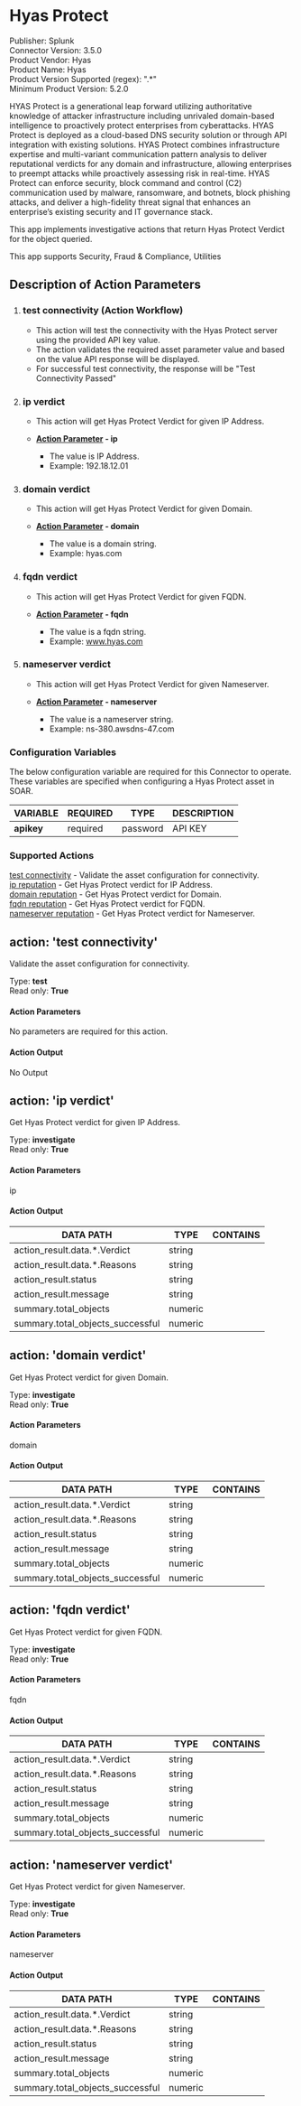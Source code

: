 [comment]: # "Auto-generated SOAR connector documentation"
# Hyas Protect

Publisher: Splunk  
Connector Version: 3.5.0  
Product Vendor: Hyas\
Product Name: Hyas\
Product Version Supported (regex): "\.\*"  
Minimum Product Version: 5.2.0

HYAS Protect is a generational leap forward utilizing authoritative knowledge of attacker infrastructure including unrivaled domain-based intelligence to proactively protect enterprises from cyberattacks. HYAS Protect is deployed as a cloud-based DNS security solution or through API integration with existing solutions. HYAS Protect combines infrastructure expertise and multi-variant communication pattern analysis to deliver reputational verdicts for any domain and infrastructure, allowing enterprises to preempt attacks while proactively assessing risk in real-time. HYAS Protect can enforce security, block command and control (C2) communication used by malware, ransomware, and botnets, block phishing attacks, and deliver a high-fidelity threat signal that enhances an enterprise’s existing security and IT governance stack.

This app implements investigative actions that return Hyas Protect Verdict for the object queried.

This app supports Security, Fraud & Compliance, Utilities

[comment]: # " File: README.md"
[comment]: # "  Copyright (c) 2016-2022 Splunk Inc."
[comment]: # ""
[comment]: # "Licensed under Apache 2.0 (https://www.apache.org/licenses/LICENSE-2.0.txt)"
[comment]: # ""
## Description of Action Parameters

1.  ### test connectivity (Action Workflow)

    -   This action will test the connectivity with the Hyas Protect server using the provided API key
        value.
    -   The action  validates the required asset parameter value and based on the value API
        response will be displayed.
    -   For successful test connectivity, the response will be "Test Connectivity Passed"

      

2. ### ip verdict

    - This action will get Hyas Protect Verdict for given IP Address.
   
    - **<u>Action Parameter</u> - ip**
        -   The value is IP Address.
        -   Example: 192.18.12.01

      

3. ### domain verdict

    - This action will get Hyas Protect Verdict for given Domain.

    -   **<u>Action Parameter</u> - domain**
        -   The value is a domain string.
        -   Example: hyas.com

      

4. ### fqdn verdict

    - This action will get Hyas Protect Verdict for given FQDN.

    - **<u>Action Parameter</u> - fqdn**
        - The value is a fqdn string.
        - Example: www.hyas.com

5. ### nameserver verdict

    - This action will get Hyas Protect Verdict for given Nameserver.

    - **<u>Action Parameter</u> - nameserver**
        - The value is a nameserver string.
        - Example: ns-380.awsdns-47.com




### Configuration Variables
The below configuration variable are required for this Connector to operate.  These variables are specified when configuring a Hyas Protect asset in SOAR.

| VARIABLE   | REQUIRED | TYPE     | DESCRIPTION |
|------------|----------|----------|-------------|
| **apikey** | required | password | API KEY     |

### Supported Actions  
[test connectivity](#action-test-connectivity) - Validate the asset configuration for connectivity.  
[ip reputation](#action-ip-reputation) - Get Hyas Protect verdict for IP Address.\
[domain reputation](#action-domain-reputation) - Get Hyas Protect verdict for Domain.\
[fqdn reputation](#action-fqdn-reputation) - Get Hyas Protect verdict for FQDN.\
[nameserver reputation](#action-nameserver-reputation) - Get Hyas Protect verdict for Nameserver.


## action: 'test connectivity'
Validate the asset configuration for connectivity.

Type: **test**  
Read only: **True**

#### Action Parameters
No parameters are required for this action.

#### Action Output
No Output  

## action: 'ip verdict'
Get Hyas Protect verdict for given IP Address.

Type: **investigate**  
Read only: **True**

#### Action Parameters
ip

#### Action Output
| DATA PATH                           | TYPE    | CONTAINS |
|-------------------------------------|---------|----------|
| action\_result\.data\.\*\.Verdict   | string  |          |
| action\_result\.data\.\*\.Reasons   | string  |          |
| action\_result\.status              | string  |          |
| action\_result\.message             | string  |          |
| summary\.total\_objects             | numeric |          |
| summary\.total\_objects\_successful | numeric |          |

## action: 'domain verdict'
Get Hyas Protect verdict for given Domain.

Type: **investigate**  
Read only: **True**

#### Action Parameters
domain

#### Action Output
| DATA PATH                           | TYPE    | CONTAINS |
|-------------------------------------|---------|----------|
| action\_result\.data\.\*\.Verdict   | string  |          |
| action\_result\.data\.\*\.Reasons   | string  |          |
| action\_result\.status              | string  |          |
| action\_result\.message             | string  |          |
| summary\.total\_objects             | numeric |          |
| summary\.total\_objects\_successful | numeric |          |

## action: 'fqdn verdict'
Get Hyas Protect verdict for given FQDN.

Type: **investigate**  
Read only: **True**

#### Action Parameters
fqdn

#### Action Output
| DATA PATH                           | TYPE    | CONTAINS |
|-------------------------------------|---------|----------|
| action\_result\.data\.\*\.Verdict   | string  |          |
| action\_result\.data\.\*\.Reasons   | string  |          |
| action\_result\.status              | string  |          |
| action\_result\.message             | string  |          |
| summary\.total\_objects             | numeric |          |
| summary\.total\_objects\_successful | numeric |          |

## action: 'nameserver verdict'
Get Hyas Protect verdict for given Nameserver.

Type: **investigate**  
Read only: **True**

#### Action Parameters
nameserver

#### Action Output
| DATA PATH                           | TYPE    | CONTAINS |
|-------------------------------------|---------|----------|
| action\_result\.data\.\*\.Verdict   | string  |          |
| action\_result\.data\.\*\.Reasons   | string  |          |
| action\_result\.status              | string  |          |
| action\_result\.message             | string  |          |
| summary\.total\_objects             | numeric |          |
| summary\.total\_objects\_successful | numeric |          |  

